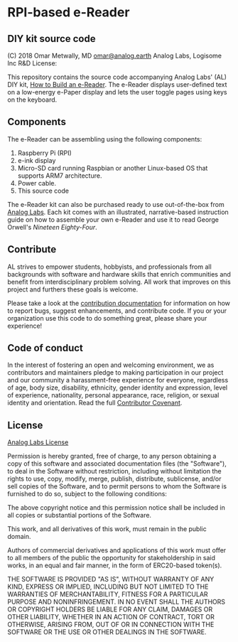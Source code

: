 # RPI-based e-Reader 
## DIY kit source code
(C) 2018 Omar Metwally, MD
[omar@analog.earth](mailto:omar@analog.earth)
Analog Labs, Logisome Inc R&D
License: 

This repository contains the source code accompanying Analog Labs' (AL) DIY kit, [How to Build an e-Reader](https://www.analog.earth). The e-Reader displays user-defined text on a low-energy e-Paper display and lets the user toggle pages using keys on the keyboard.

## Components
The e-Reader can be assembling using the following components:

1. Raspberry Pi (RPI)
2. e-ink display
3. Micro-SD card running Raspbian or another Linux-based OS that supports ARM7 architecture.
4. Power cable.
5. This source code

The e-Reader kit can also be purchased ready to use out-of-the-box from [Analog Labs](https://www.analog.earth). Each kit comes with an illustrated, narrative-based instruction guide  on how to assemble your own e-Reader and use it to read George Orwell's *Nineteen Eighty-Four*.

## Contribute
AL strives to empower students, hobbyists, and professionals from all backgrounds with software and hardware skills that enrich communities and benefit from interdisciplinary problem solving. All work that improves on this project and furthers these goals is welcome.

Please take a look at the [contribution documentation](https://github.com/analoglabs/ereader/blob/master/docs/CONTRIBUTING.md) for information on how to report bugs, suggest enhancements, and contribute code. If you or your organization use this code to do something great, please share your experience! 

## Code of conduct
In the interest of fostering an open and welcoming environment, we as contributors and maintainers pledge to making participation in our project and our community a harassment-free experience for everyone, regardless of age, body size, disability, ethnicity, gender identity and expression, level of experience, nationality, personal appearance, race, religion, or sexual identity and orientation. Read the full [Contributor Covenant](https://github.com/analoglabs/ereader/blob/master/docs/CODE_OF_CONDUCT.md). 

## License
[Analog Labs License](https://github.com/analoglabs/ereader/blob/master/LICENSE) 

Permission is hereby granted, free of charge, to any person obtaining a copy
of this software and associated documentation files (the "Software"), to deal
in the Software without restriction, including without limitation the rights
to use, copy, modify, merge, publish, distribute, sublicense, and/or sell
copies of the Software, and to permit persons to whom the Software is
furnished to do so, subject to the following conditions:

The above copyright notice and this permission notice shall be included in all
copies or substantial portions of the Software.

This work, and all derivatives of this work, must remain in the public domain.

Authors of commercial derivatives and applications of this work must offer to all members of the public the opportunity for stakeholdership in said works, in an equal and fair manner, in the form of ERC20-based token(s).

THE SOFTWARE IS PROVIDED "AS IS", WITHOUT WARRANTY OF ANY KIND, EXPRESS OR
IMPLIED, INCLUDING BUT NOT LIMITED TO THE WARRANTIES OF MERCHANTABILITY,
FITNESS FOR A PARTICULAR PURPOSE AND NONINFRINGEMENT. IN NO EVENT SHALL THE
AUTHORS OR COPYRIGHT HOLDERS BE LIABLE FOR ANY CLAIM, DAMAGES OR OTHER
LIABILITY, WHETHER IN AN ACTION OF CONTRACT, TORT OR OTHERWISE, ARISING FROM,
OUT OF OR IN CONNECTION WITH THE SOFTWARE OR THE USE OR OTHER DEALINGS IN THE
SOFTWARE.


 


